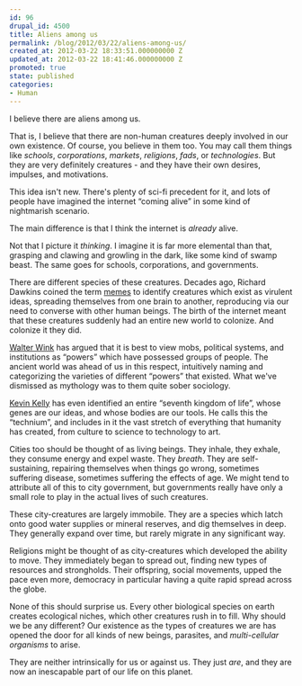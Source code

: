 ```yaml
---
id: 96
drupal_id: 4500
title: Aliens among us
permalink: /blog/2012/03/22/aliens-among-us/
created_at: 2012-03-22 18:33:51.000000000 Z
updated_at: 2012-03-22 18:41:46.000000000 Z
promoted: true
state: published
categories:
- Human
---
```

I believe there are aliens among us.

That is, I believe that there are non-human creatures deeply involved in our own existence. Of course, you believe in them too. You may call them things like *schools*, *corporations*, *markets*, *religions*, *fads*, or *technologies*. But they are very definitely creatures - and they have their own desires, impulses, and motivations.

This idea isn't new. There's plenty of sci-fi precedent for it, and lots of people have imagined the internet “coming alive” in some kind of nightmarish scenario. 

The main difference is that I think the internet is *already* alive.

Not that I picture it *thinking*. I imagine it is far more elemental than that, grasping and clawing and growling in the dark, like some kind of swamp beast. The same goes for schools, corporations, and governments.

There are different species of these creatures. Decades ago, Richard Dawkins coined the term [memes](http://en.wikipedia.org/wiki/Meme) to identify creatures which exist as virulent ideas, spreading themselves from one brain to another, reproducing via our need to converse with other human beings. The birth of the internet meant that these creatures suddenly had an entire new world to colonize. And colonize it they did.

[Walter Wink](http://en.wikipedia.org/wiki/Walter_Wink) has argued that it is best to view mobs, political systems, and institutions as “powers” which have possessed groups of people. The ancient world was ahead of us in this respect, intuitively naming and categorizing the varieties of different “powers” that existed. What we've dismissed as mythology was to them quite sober sociology.

[Kevin Kelly](http://kk.org) has even identified an entire “seventh kingdom of life”, whose genes are our ideas, and whose bodies are our tools. He calls this the “technium”, and includes in it the vast stretch of everything that humanity has created, from culture to science to technology to art.

Cities too should be thought of as living beings. They inhale, they exhale, they consume energy and expel waste. They *breath*. They are self-sustaining, repairing themselves when things go wrong, sometimes suffering disease, sometimes suffering the effects of age. We might tend to attribute all of this to city government, but governments really have only a small role to play in the actual lives of such creatures.

These city-creatures are largely immobile. They are a species which latch onto good water supplies or mineral reserves, and dig themselves in deep. They generally expand over time, but rarely migrate in any significant way.

Religions might be thought of as city-creatures which developed the ability to move. They immediately began to spread out, finding new types of resources and strongholds. Their offspring, social movements, upped the pace even more, democracy in particular having a quite rapid spread across the globe.

None of this should surprise us. Every other biological species on earth creates ecological niches, which other creatures rush in to fill. Why should we be any different? Our existence as the types of creatures we are has opened the door for all kinds of new beings, parasites, and *multi-cellular organisms* to arise.

They are neither intrinsically for us or against us. They just *are*, and they are now an inescapable part of our life on this planet.

